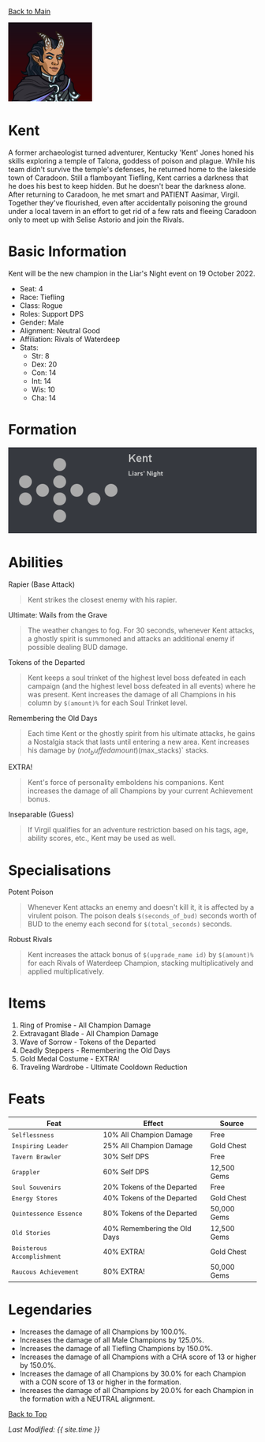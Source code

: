 [Back to Main](index.md)

![Profile Picture](images/profile_kent.png)
# Kent
A former archaeologist turned adventurer, Kentucky 'Kent' Jones honed his skills exploring a temple of Talona, goddess of poison and plague. While his team didn't survive the temple's defenses, he returned home to the lakeside town of Caradoon. Still a flamboyant Tiefling, Kent carries a darkness that he does his best to keep hidden. But he doesn't bear the darkness alone. After returning to Caradoon, he met smart and PATIENT Aasimar, Virgil. Together they've flourished, even after accidentally poisoning the ground under a local tavern in an effort to get rid of a few rats and fleeing Caradoon only to meet up with Selise Astorio and join the Rivals.

# Basic Information
Kent will be the new champion in the Liar's Night event on 19 October 2022.

* Seat: 4
* Race: Tiefling
* Class: Rogue
* Roles: Support DPS
* Gender: Male
* Alignment: Neutral Good
* Affiliation: Rivals of Waterdeep
* Stats:
  * Str: 8
  * Dex: 20
  * Con: 14
  * Int: 14
  * Wis: 10
  * Cha: 14

# Formation
![Formation Layout](images/formation_kent.png)

# Abilities

Rapier (Base Attack)
> Kent strikes the closest enemy with his rapier.

Ultimate: Wails from the Grave
> The weather changes to fog. For 30 seconds, whenever Kent attacks, a ghostly spirit is summoned and attacks an additional enemy if possible dealing BUD damage.

Tokens of the Departed
> Kent keeps a soul trinket of the highest level boss defeated in each campaign (and the highest level boss defeated in all events) where he was present. Kent increases the damage of all Champions in his column by `$(amount)%` for each Soul Trinket level.

Remembering the Old Days
> Each time Kent or the ghostly spirit from his ultimate attacks, he gains a Nostalgia stack that lasts until entering a new area. Kent increases his damage by $(not_buffed amount)% for each Nostalgia stack, stacking multiplicatively and then applied multiplicatively. Buffs are applied to the post stack value, and Nostalgia stacks are capped at `$(max_stacks)` stacks.

EXTRA!
> Kent's force of personality emboldens his companions. Kent increases the damage of all Champions by your current Achievement bonus.

Inseparable (Guess)
> If Virgil qualifies for an adventure restriction based on his tags, age, ability scores, etc., Kent may be used as well.

# Specialisations
Potent Poison
> Whenever Kent attacks an enemy and doesn't kill it, it is affected by a virulent poison. The poison deals `$(seconds_of_bud)` seconds worth of BUD to the enemy each second for `$(total_seconds)` seconds.

Robust Rivals
> Kent increases the attack bonus of `$(upgrade_name id)` by `$(amount)%` for each Rivals of Waterdeep Champion, stacking multiplicatively and applied multiplicatively.

# Items

1. Ring of Promise - All Champion Damage
2. Extravagant Blade - All Champion Damage
3. Wave of Sorrow - Tokens of the Departed
4. Deadly Steppers - Remembering the Old Days
5. Gold Medal Costume - EXTRA!
6. Traveling Wardrobe - Ultimate Cooldown Reduction

# Feats

| Feat | Effect | Source |
|---|---|---|
| `Selflessness` | 10% All Champion Damage | Free |
| `Inspiring Leader` | 25% All Champion Damage | Gold Chest |
| `Tavern Brawler` | 30% Self DPS | Free |
| `Grappler` | 60% Self DPS | 12,500 Gems |
| `Soul Souvenirs` | 20% Tokens of the Departed | Free |
| `Energy Stores` | 40% Tokens of the Departed | Gold Chest |
| `Quintessence Essence` | 80% Tokens of the Departed | 50,000 Gems |
| `Old Stories` | 40% Remembering the Old Days | 12,500 Gems |
| `Boisterous Accomplishment` | 40% EXTRA! | Gold Chest |
| `Raucous Achievement` | 80% EXTRA! | 50,000 Gems |

# Legendaries

* Increases the damage of all Champions by 100.0%.
* Increases the damage of all Male Champions by 125.0%.
* Increases the damage of all Tiefling Champions by 150.0%.
* Increases the damage of all Champions with a CHA score of 13 or higher by 150.0%.
* Increases the damage of all Champions by 30.0% for each Champion with a CON score of 13 or higher in the formation.
* Increases the damage of all Champions by 20.0% for each Champion in the formation with a NEUTRAL alignment.

[Back to Top](#top)

*Last Modified: {{ site.time }}*